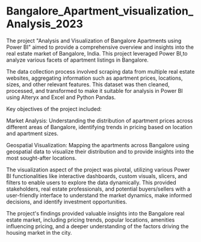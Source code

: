 # Bangalore_Apartment_visualization_Analysis_2023

The project "Analysis and Visualization of Bangalore Apartments using Power BI" aimed to provide a comprehensive overview and insights into the real estate market of Bangalore, India. This project leveraged Power BI,to analyze various facets of apartment listings in Bangalore.

The data collection process involved scraping data from multiple real estate websites, aggregating information such as apartment prices, locations, sizes, and other relevant features. This dataset was then cleaned, processed, and transformed to make it suitable for analysis in Power BI using Alteryx and Excel and Python Pandas.

Key objectives of the project included:

Market Analysis: Understanding the distribution of apartment prices across different areas of Bangalore, identifying trends in pricing based on location and apartment sizes.

Geospatial Visualization: Mapping the apartments across Bangalore using geospatial data to visualize their distribution and to provide insights into the most sought-after locations.

The visualization aspect of the project was pivotal, utilizing various Power BI functionalities like interactive dashboards, custom visuals, slicers, and filters to enable users to explore the data dynamically. This provided stakeholders, real estate professionals, and potential buyers/sellers with a user-friendly interface to understand the market dynamics, make informed decisions, and identify investment opportunities.

The project's findings provided valuable insights into the Bangalore real estate market, including pricing trends, popular locations, amenities influencing pricing, and a deeper understanding of the factors driving the housing market in the city.
